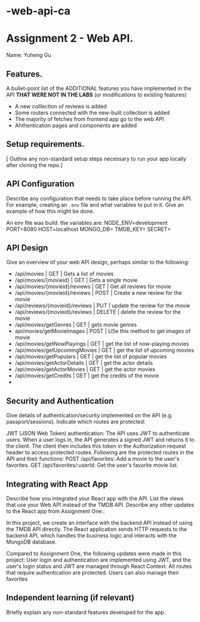# -web-api-ca
# Assignment 2 - Web API.

Name: Yuheng Gu

## Features.

A bullet-point list of the ADDITIONAL features you have implemented in the API **THAT WERE NOT IN THE LABS** (or modifications to existing features)
 
 + A new colllection of reviews is added 
 + Some routers connected with the new-bulit collection is added
 + The majority of fetches from frontend app go to the web API
 + Ahthentication pages and components are added

## Setup requirements.

[ Outline any non-standard setup steps necessary to run your app locally after cloning the repo.]

## API Configuration

Describe any configuration that needs to take place before running the API. For example, creating an `.env` file and what variables to put in it. Give an example of how this might be done.

An env file was build.
the variables are:
NODE_ENV=development
PORT=8080
HOST=localhost
MONGO_DB=
TMDB_KEY=
SECRET=


## API Design
Give an overview of your web API design, perhaps similar to the following: 

- /api/movies | GET | Gets a list of movies 
- /api/movies/{movieid} | GET | Gets a single movie 
- /api/movies/{movieid}/reviews | GET | Get all reviews for movie 
- /api/movies/{movieid}/reviews | POST | Create a new review for  the movie
- /api/reviews/{movieid}/reviews | PUT | update the review for the movie
- /api/reviews/{movieid}/reviews | DELETE | delete the review for the movie
- /api/movies/getGenres | GET | gets movie genres
- api/movies/getMovieImages | POST | USe this method to get images of movie
- /api/movies/getNowPlayings | GET | get the list of now-playing movies
- /api/movies/getUpcomingMovies | GET | get the list of upcoming movies
- /api/movies/getPopulars | GET | get the list of popular movies
- /api/movies/getActorDetails | GET | get the actor details
- /api/movies/getActorMovies | GET | get the actor movies
- /api/movies/getCredits | GET | get the credits of the movie
-


## Security and Authentication

Give details of authentication/security implemented on the API (e.g. passport/sessions). Indicate which routes are protected:

JWT (JSON Web Token) authentication:
The API uses JWT to authenticate users. When a user logs in, the API generates a signed JWT and returns it to the client. The client then includes this token in the Authorization request header to access protected routes.
Following are the protected routes in the API and their functions:
POST /api/favorites: Add a movie to the user's favorites.
GET /api/favorites/:userId: Get the user's favorite movie list.

## Integrating with React App

Describe how you integrated your React app with the API. List the views that use your Web API instead of the TMDB API. Describe any other updates to the React app from Assignment One.:

In this project, we create an interface with the backend API instead of using the TMDB API directly. The React application sends HTTP requests to the backend API, which handles the business logic and interacts with the MongoDB database.

Compared to Assignment One, the following updates were made in this project:
User login and authentication are implemented using JWT, and the user's login status and JWT are managed through React Context. All routes that require authentication are protected.
Users can also manage their favorites

## Independent learning (if relevant)

Briefly explain any non-standard features developed for the app.   
